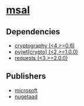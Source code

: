 # [msal](https://pypi.org/project/msal)

## Dependencies
- [cryptography (<4,>=0.6)](packages/c/cryptography.md)
- [pyjwt[crypto] (<2,>=1.0.0)](packages/p/pyjwt.md)
- [requests (<3,>=2.0.0)](packages/r/requests.md)



## Publishers
- [microsoft](https://pypi.org/user/microsoft)
- [nugetaad](https://pypi.org/user/nugetaad)

